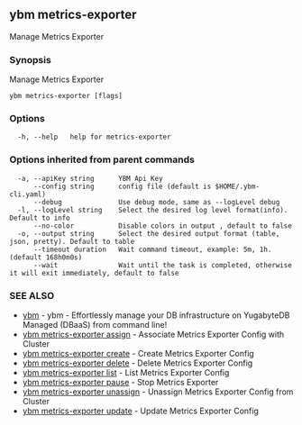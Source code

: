 ## ybm metrics-exporter

Manage Metrics Exporter

### Synopsis

Manage Metrics Exporter

```
ybm metrics-exporter [flags]
```

### Options

```
  -h, --help   help for metrics-exporter
```

### Options inherited from parent commands

```
  -a, --apiKey string      YBM Api Key
      --config string      config file (default is $HOME/.ybm-cli.yaml)
      --debug              Use debug mode, same as --logLevel debug
  -l, --logLevel string    Select the desired log level format(info). Default to info
      --no-color           Disable colors in output , default to false
  -o, --output string      Select the desired output format (table, json, pretty). Default to table
      --timeout duration   Wait command timeout, example: 5m, 1h. (default 168h0m0s)
      --wait               Wait until the task is completed, otherwise it will exit immediately, default to false
```

### SEE ALSO

* [ybm](ybm.md)	 - ybm - Effortlessly manage your DB infrastructure on YugabyteDB Managed (DBaaS) from command line!
* [ybm metrics-exporter assign](ybm_metrics-exporter_assign.md)	 - Associate Metrics Exporter Config with Cluster
* [ybm metrics-exporter create](ybm_metrics-exporter_create.md)	 - Create Metrics Exporter Config
* [ybm metrics-exporter delete](ybm_metrics-exporter_delete.md)	 - Delete Metrics Exporter Config
* [ybm metrics-exporter list](ybm_metrics-exporter_list.md)	 - List Metrics Exporter Config
* [ybm metrics-exporter pause](ybm_metrics-exporter_pause.md)	 - Stop Metrics Exporter
* [ybm metrics-exporter unassign](ybm_metrics-exporter_unassign.md)	 - Unassign Metrics Exporter Config from Cluster
* [ybm metrics-exporter update](ybm_metrics-exporter_update.md)	 - Update Metrics Exporter Config

